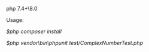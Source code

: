 php 7.4+\8.0

Usage: 

_$php composer install_

_$php vendor\bin\phpunit test/ComplexNumberTest.php_